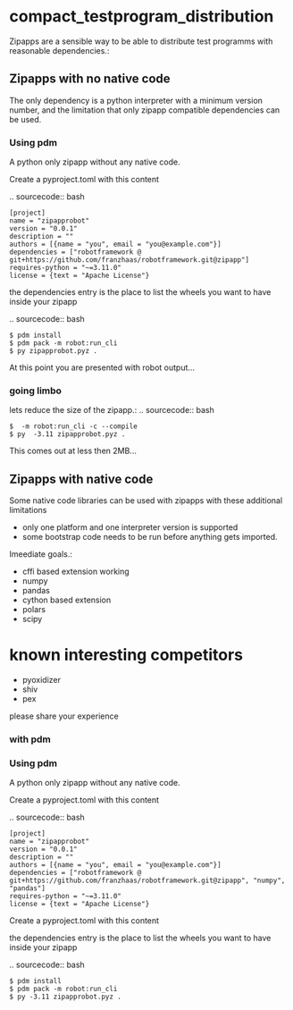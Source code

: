 # compact_testprogram_distribution

Zipapps are a sensible way to be able to distribute test programms with reasonable dependencies.:

## Zipapps with no native code

The only dependency is a python interpreter with a minimum version number, and the limitation 
that only zipapp compatible dependencies can be used.

### Using pdm

A python only zipapp without any native code.

Create a pyproject.toml with this content

.. sourcecode:: bash

    [project]
    name = "zipapprobot"
    version = "0.0.1"
    description = ""
    authors = [{name = "you", email = "you@example.com"}]
    dependencies = ["robotframework @ git+https://github.com/franzhaas/robotframework.git@zipapp"]
    requires-python = "~=3.11.0"
    license = {text = "Apache License"}

the dependencies entry is the place to list the wheels you want to have inside your zipapp

.. sourcecode:: bash

    $ pdm install 
    $ pdm pack -m robot:run_cli
    $ py zipapprobot.pyz .

At this point you are presented with robot output... 

### going limbo

lets reduce the size of the zipapp.:
.. sourcecode:: bash

    $  -m robot:run_cli -c --compile
    $ py  -3.11 zipapprobot.pyz .

This comes out at less then 2MB...

## Zipapps with native code

Some native code libraries can be used with zipapps with these additional limitations
  - only one platform and one interpreter version is supported
  - some bootstrap code needs to be run before anything gets imported.
  
Imeediate goals.:
- cffi based extension working
- numpy
- pandas
- cython based extension
- polars
- scipy

# known interesting competitors

- pyoxidizer
- shiv
- pex

please share your experience

### with pdm

### Using pdm

A python only zipapp without any native code.

Create a pyproject.toml with this content

.. sourcecode:: bash

    [project]
    name = "zipapprobot"
    version = "0.0.1"
    description = ""
    authors = [{name = "you", email = "you@example.com"}]
    dependencies = ["robotframework @ git+https://github.com/franzhaas/robotframework.git@zipapp", "numpy", "pandas"]
    requires-python = "~=3.11.0"
    license = {text = "Apache License"}

Create a pyproject.toml with this content


the dependencies entry is the place to list the wheels you want to have inside your zipapp

.. sourcecode:: bash

    $ pdm install 
    $ pdm pack -m robot:run_cli
    $ py -3.11 zipapprobot.pyz .
